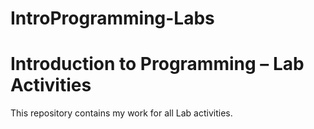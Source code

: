 # IntroProgramming-Labs
Introduction to Programming – Lab Activities
============================================
This repository contains my work for all Lab activities.
